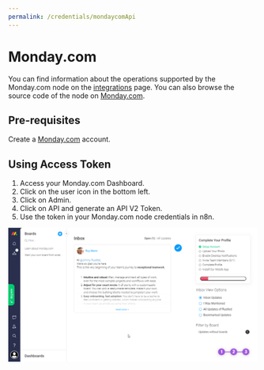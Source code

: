 ```yaml
---
permalink: /credentials/mondaycomApi
---
```



# Monday.com
You can find information about the operations supported by the Monday.com node on the [integrations](https://n8n.io/integrations/n8n-nodes-base.mondayCom) page. You can also browse the source code of the node on [Monday.com](https://github.com/n8n-io/n8n/tree/master/packages/nodes-base/nodes/MondayCom).

## Pre-requisites

Create a [Monday.com](https://monday.com/) account.

## Using Access Token
1. Access your Monday.com Dashboard.
2. Click on the user icon in the bottom left.
3. Click on Admin.
4. Click on API and generate an API V2 Token.
5. Use the token in your Monday.com node credentials in n8n.

![Getting Monday.com credentials](./using-access-token.gif)





